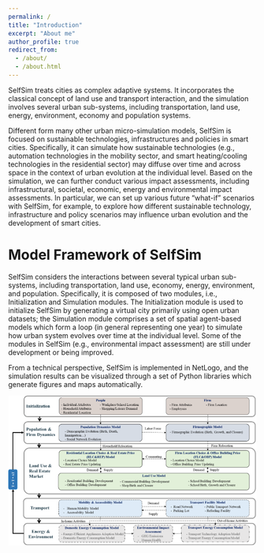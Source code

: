 ```yaml
---
permalink: /
title: "Introduction"
excerpt: "About me"
author_profile: true
redirect_from: 
  - /about/
  - /about.html
---
```


SelfSim treats cities as complex adaptive systems. It incorporates the classical concept of land use and transport interaction, and the simulation involves several urban sub-systems, including transportation, land use, energy, environment, economy and population systems. 

Different form many other urban micro-simulation models, SelfSim is focused on sustainable technologies, infrastructures and policies in smart cities. Specifically, it can simulate how sustainable technologies (e.g., automation technologies in the mobility sector, and smart heating/cooling technologies in the residential sector) may diffuse over time and across space in the context of urban evolution at the individual level. Based on the simulation, we can further conduct various impact assessments, including infrastructural, societal, economic, energy and environmental impact assessments. In particular, we can set up various future “what-if” scenarios with SelfSim, for example, to explore how different sustainable technology, infrastructure and policy scenarios may influence urban evolution and the development of smart cities.

Model Framework of SelfSim 
======

SelfSim considers the interactions between several typical urban sub-systems, including transportation, land use, economy, energy, environment, and population. Specifically, it is composed of two modules, i.e., Initialization and Simulation modules. The Initialization module is used to initialize SelfSim by generating a virtual city primarily using open urban datasets; the Simulation module comprises a set of spatial agent-based models which form a loop (in general representing one year) to simulate how urban system evolves over time at the individual level. Some of the modules in SelfSim (e.g., environmental impact assessment) are still under development or being improved. 

From a technical perspective, SelfSim is implemented in NetLogo, and the simulation results can be visualized through a set of Python libraries which generate figures and maps automatically.

![Model Framework of SelfSim](/images/SelfSim.png)
